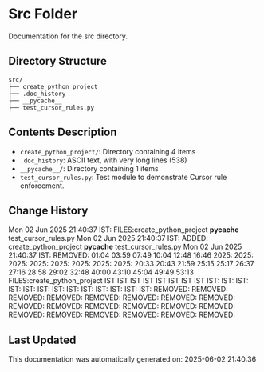 <!-- filepath: /home/michaelnewham/Projects/create_python_project/src/aboutthisfolder.md -->
# Src Folder

Documentation for the src directory.

## Directory Structure

```
src/
├── create_python_project
├── .doc_history
├── __pycache__
├── test_cursor_rules.py
```

## Contents Description

- `create_python_project/`: Directory containing 4 items
- `.doc_history`: ASCII text, with very long lines (538)
- `__pycache__/`: Directory containing 1 items
- `test_cursor_rules.py`: Test module to demonstrate Cursor rule enforcement.

## Change History

Mon 02 Jun 2025 21:40:37 IST: FILES:create_python_project
__pycache__
test_cursor_rules.py
Mon 02 Jun 2025 21:40:37 IST: ADDED: create_python_project __pycache__ test_cursor_rules.py 
Mon 02 Jun 2025 21:40:37 IST: REMOVED:                     01:04 03:59 07:49 10:04 12:48 16:46 2025: 2025: 2025: 2025: 2025: 2025: 2025: 2025: 20:33 20:43 21:59 25:15 25:17 26:37 27:16 28:58 29:02 32:48 40:00 43:10 45:04 49:49 53:13 FILES:create_python_project IST IST IST IST IST IST IST IST IST: IST: IST: IST: IST: IST: IST: IST: IST: IST: IST: IST: IST: REMOVED: REMOVED: REMOVED: REMOVED: REMOVED: REMOVED: REMOVED: REMOVED: REMOVED: REMOVED: REMOVED: REMOVED: REMOVED: REMOVED: REMOVED: REMOVED: REMOVED: REMOVED: REMOVED: REMOVED: 

## Last Updated

This documentation was automatically generated on: 2025-06-02 21:40:36
